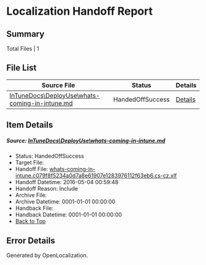 # <a name='report-top'></a> Localization Handoff Report

## Summary
 Total Files | 1

## File List
 Source File | Status | Details 
 ----------- | ------ | ------- 
 [InTuneDocs\DeployUse\whats-coming-in-intune.md](https://github.com/Microsoft/IntuneDocs-pr/blob/88bc04862639c0c6b59b89ac00a1abdbe81ce2dd/InTuneDocs/DeployUse/whats-coming-in-intune.md) | HandedOffSuccess | [Details](#f5e30813e73416c2578e8041bbc16170ee747eda272)

## Item Details
##### <a name='f5e30813e73416c2578e8041bbc16170ee747eda272'></a> Source: [InTuneDocs\DeployUse\whats-coming-in-intune.md](https://github.com/Microsoft/IntuneDocs-pr/blob/88bc04862639c0c6b59b89ac00a1abdbe81ce2dd/InTuneDocs/DeployUse/whats-coming-in-intune.md)
* Status: HandedOffSuccess
* Target File: 
* Handoff File: [whats-coming-in-intune.c079f8f5234a0d7a8e61907e1283976112f63eb6.cs-cz.xlf](https://github.com/Microsoft/EM.handoff/blob/2bff2d00384c13354b25293fcb2089beb4fdc1cf/ol-handoff/Microsoft/IntuneDocs-pr.cs-cz/master/whats-coming-in-intune.c079f8f5234a0d7a8e61907e1283976112f63eb6.cs-cz.xlf)
* Handoff Datetime: 2016-05-04 00:59:48
* Handoff Reason: Include
* Archive File: 
* Archive Datetime: 0001-01-01 00:00:00
* Handback File: 
* Handback Datetime: 0001-01-01 00:00:00
* [Back to Top](#report-top)


## Error Details

Generated by OpenLocalization.
